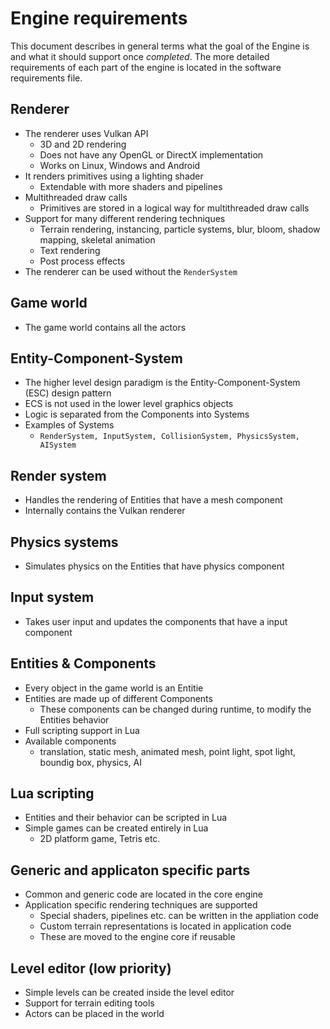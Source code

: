 # Engine requirements

This document describes in general terms what the goal of the Engine is and what it should support once _completed_.
The more detailed requirements of each part of the engine is located in the software requirements file.

## Renderer
* The renderer uses Vulkan API
	- 3D and 2D rendering
	- Does not have any OpenGL or DirectX implementation 
	- Works on Linux, Windows and Android 
* It renders primitives using a lighting shader
	- Extendable with more shaders and pipelines
* Multithreaded draw calls
	- Primitives are stored in a logical way for multithreaded draw calls
* Support for many different rendering techniques
	- Terrain rendering, instancing, particle systems, blur, bloom, shadow mapping, skeletal animation
	- Text rendering
	- Post process effects
* The renderer can be used without the `RenderSystem`

## Game world
* The game world contains all the actors

## Entity-Component-System
* The higher level design paradigm is the Entity-Component-System (ESC) design pattern
* ECS is not used in the lower level graphics objects
* Logic is separated from the Components into Systems
* Examples of Systems
	- `RenderSystem, InputSystem, CollisionSystem, PhysicsSystem, AISystem`
	
## Render system
* Handles the rendering of Entities that have a mesh component
* Internally contains the Vulkan renderer

## Physics systems
* Simulates physics on the Entities that have physics component

## Input system
* Takes user input and updates the components that have a input component

## Entities & Components
* Every object in the game world is an Entitie
* Entities are made up of different Components
	- These components can be changed during runtime, to modify the Entities behavior
* Full scripting support in Lua	
* Available components
	- translation, static mesh, animated mesh, point light, spot light, boundig box, physics, AI

## Lua scripting
* Entities and their behavior can be scripted in Lua
* Simple games can be created entirely in Lua
	- 2D platform game, Tetris etc.

## Generic and applicaton specific parts
* Common and generic code are located in the core engine
* Application specific rendering techniques are supported
	- Special shaders, pipelines etc. can be written in the appliation code
	- Custom terrain representations is located in application code
	- These are moved to the engine core if reusable
	
## Level editor (low priority)
* Simple levels can be created inside the level editor
* Support for terrain editing tools
* Actors can be placed in the world
